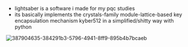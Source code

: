 - lightsaber is a software i made for my pqc studies
- its basically implements the crystals-family module-lattice-based key encapsulation mechanism kyber512 in a simplified/shitty way with python

![387904635-384291b3-5796-4941-8ff9-895b4b7bcaeb](https://i.postimg.cc/vmHzFMW8/image.png)
